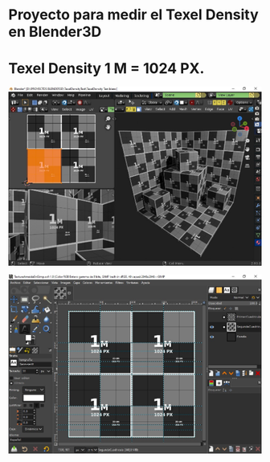 # Proyecto para medir el Texel Density en Blender3D

# Texel Density 1 M = 1024 PX.

![Texel density Blender](https://github.com/kone9/Texel-density-en-Blender3D/blob/main/texel%20density%20blender.jpg)

![Texel density Gimp](https://github.com/kone9/Texel-density-en-Blender3D/blob/main/Texel%20density%20GImp.jpg)
